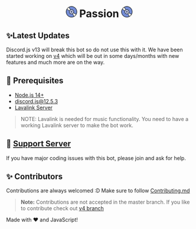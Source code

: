 <h1 align="center"><img src="./assets/logo.gif" width="30px"> Passion <img src="./assets/logo.gif" width="30px"></h1>

## ✨Latest Updates
Discord.js v13 will break this bot so do not use this with it. We have been started working on [v4](https://github.com/Capta1nM/Passion/tree/v5) which will be out in some days/months with new features and much more are on the way.

## 🚧 Prerequisites 

- [Node.js 14+](https://nodejs.org/en/download/)
- [discord.js@12.5.3](https://www.npmjs.com/package/discord.js/v/12.5.3)
- [Lavalink Server](https://github.com/freyacodes/Lavalink#server-configuration)

> NOTE: Lavalink is needed for music functionality. You need to have a working Lavalink server to make the bot work.

<!-- ## 📝 Tutorial

A Tutorial has been uploaded on YouTube, Watch it by clicking on the image down below

[![Advanced Passion with Web Dashboard | Spotify Support](https://img.youtube.com/vi/p4lP96Tiv9s/maxresdefault.jpg)](https://www.youtube.com/watch?v=p4lP96Tiv9s) -->

<!-- Repl.it [Tutorial](https://github.com/Capta1nM/Passion/wiki/Installation-on-Repl-it) -->

<!-- VPS / Server [Tutorial](https://github.com/Capta1nM/Passion/wiki/Installation-on-a-Linux-server) -->

## 📝 [Support Server](https://discord.gg/uVh79WDzxS)

If you have major coding issues with this bot, please join and ask for help.

<!-- ## 📸 Screenshots

<div align="left"><img src="/assets/Screenshot_1.png"></div><div align="center"><img src="/assets/Screenshot_2.png"></div><div align="right"><img src="/assets/Screenshot_3.png"></div>

<div align="center"><img src="/assets/feature.png"></div> -->

<!-- ## 💨 Run the projects

[![Remix on Glitch](https://cdn.glitch.com/2703baf2-b643-4da7-ab91-7ee2a2d00b5b%2Fremix-button.svg)](https://glitch.com/edit/#!/import/github/Capta1nM/Passion)&nbsp;&nbsp;&nbsp;&nbsp;&nbsp;&nbsp;
[![Deploy](https://www.herokucdn.com/deploy/button.svg)](https://heroku.com/deploy?template=https://github.com/Capta1nM/Passion)&nbsp;&nbsp;&nbsp;&nbsp;&nbsp;&nbsp;
[![Run on Repl.it](https://repl.it/badge/github/Capta1nM/Passion)](https://repl.it/github/Capta1nM/Passion)
> Note: If you are hosting your bot in heroku, Please consider upgrading your dyno for running dashboard & bot simultaneously because in free dyno it'll run out of memory(as there are two workers). If you want to run only the bot, turn off the `web` dyno. -->

## ✨ Contributors

Contributions are always welcomed :D Make sure to follow [Contributing.md](/CONTRIBUTING.md)

<!-- <a href="https://github.com/Capta1nM/Passion/graphs/contributors">
  <img src="https://contributors-img.web.app/image?repo=Capta1nM/Passion" />
</a> -->

> **Note:** Contributions are not accepted in the master branch. If you like to contribute check out [v4 branch](https://github.com/Capta1nM/Passion/tree/v5)

Made with :heart: and JavaScript!
